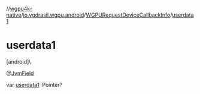 //[wgpu4k-native](../../../index.md)/[io.ygdrasil.wgpu.android](../index.md)/[WGPURequestDeviceCallbackInfo](index.md)/[userdata1](userdata1.md)

# userdata1

[android]\

@[JvmField](https://kotlinlang.org/api/core/kotlin-stdlib/kotlin.jvm/-jvm-field/index.html)

var [userdata1](userdata1.md): Pointer?